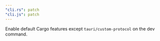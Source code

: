 ```yaml
---
"cli.rs": patch
"cli.js": patch
---
```


Enable default Cargo features except `tauri/custom-protocol` on the dev command.
